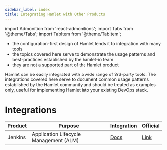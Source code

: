 ```yaml
---
sidebar_label: index
title: Integrating Hamlet with Other Products
---
```

import Admonition from 'react-admonitions';
import Tabs from '@theme/Tabs';
import TabItem from '@theme/TabItem';

* the configuration-first design of Hamlet lends it to integration with many tools
* the topics covered here serve to demonstrate the usage patterns and best-practices established by the hamlet-io team
* they are not a supported part of the Hamlet product

Hamlet can be easily integrated with a wide range of 3rd-party tools. The integrations covered here serve to document common usage patterns established by the Hamlet community and should be treated as examples only, useful for implementing Hamlet into your existing DevOps stack.


# Integrations

| Product | Purpose | Integration | Official |
|---------|---------|-------------|----------|
| Jenkins | Application Lifecycle Management (ALM) | [Docs](./jenkins/overview) | [Link](https://www.jenkins.io/) |

